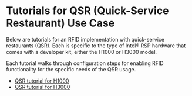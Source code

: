 # Tutorials for QSR (Quick-Service Restaurant) Use Case
Below are tutorials for an RFID implementation with quick-service restaurants (QSR). Each is specific to the type of Intel&reg; RSP hardware that comes with a developer kit, either the H1000 or H3000 model.

Each tutorial walks through configuration steps for enabling RFID functionality for the specific needs of the QSR usage.

- [QSR tutorial for H1000](./QSR_H1000_use_case.md)
- [QSR tutorial for H3000](./QSR_H3000_use_case.md)
